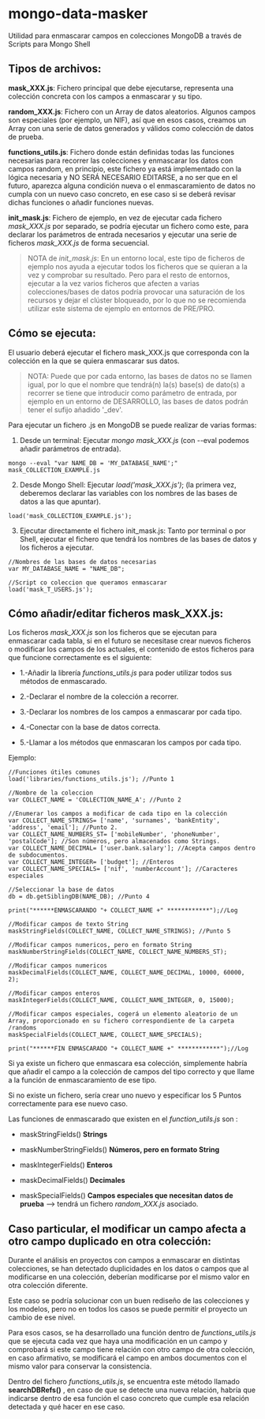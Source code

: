# mongo-data-masker
Utilidad para enmascarar campos en colecciones MongoDB a través de Scripts para Mongo Shell

## Tipos de archivos:
**mask_XXX.js**: Fichero principal que debe ejecutarse, representa una colección concreta con los campos a enmascarar y su tipo.

**random_XXX.js**: Fichero con un Array de datos aleatorios. Algunos campos son especiales (por ejemplo, un NIF), así que en esos casos, creamos un Array con una serie de datos generados y válidos como colección de datos de prueba.

**functions_utils.js**: Fichero donde están definidas todas las funciones necesarias para recorrer las colecciones y enmascarar los datos con campos random, en principio, este fichero ya está implementado con la lógica necesaria y NO SERÁ NECESARIO EDITARSE, a no ser que en el futuro, aparezca alguna condición nueva o el enmascaramiento de datos no cumpla con un nuevo caso concreto, en ese caso si se deberá revisar dichas funciones o añadir funciones nuevas.

**init_mask.js**: Fichero de ejemplo, en vez de ejecutar cada fichero _mask_XXX.js_ por separado, se podría ejecutar un fichero como este, para declarar los parámetros de entrada necesarios y ejecutar una serie de ficheros _mask_XXX.js_ de forma secuencial.

>NOTA de _init_mask.js_: En un entorno local, este tipo de ficheros de ejemplo nos ayuda a ejecutar todos los ficheros que se quieran a la vez y comprobar su resultado. Pero para el resto de entornos, ejecutar a la vez varios ficheros que afecten a varias colecciones/bases de datos podría provocar una saturación de los recursos y dejar el clúster bloqueado, por lo que no se recomienda utilizar este sistema de ejemplo en entornos de PRE/PRO.

## Cómo se ejecuta:
El usuario deberá ejecutar el fichero mask_XXX.js que corresponda con la colección en la que se quiera enmascarar sus datos.

>NOTA: Puede que por cada entorno, las bases de datos no se llamen igual, por lo que el nombre que tendrá(n) la(s) base(s) de dato(s) a recorrer se tiene que introducir como parámetro de entrada, por ejemplo en un entorno de DESARROLLO, las bases de datos podrán tener el sufijo añadido '_dev'.


Para ejecutar un fichero .js en MongoDB se puede realizar de varias formas:

1) Desde un terminal: Ejecutar _mongo mask_XXX.js_ (con --eval podemos añadir parámetros de entrada).
```
mongo --eval "var NAME_DB = 'MY_DATABASE_NAME';" mask_COLLECTION_EXAMPLE.js
``` 

2) Desde Mongo Shell: Ejecutar _load('mask_XXX.js')_; (la primera vez, deberemos declarar las variables con los nombres de las bases de datos a las que apuntar).

```var MY_DATABASE_NAME = "NAME_DB";
load('mask_COLLECTION_EXAMPLE.js');
``` 

3) Ejecutar directamente el fichero init_mask.js: Tanto por terminal o por Shell, ejecutar el fichero que tendrá los nombres de las bases de datos y los ficheros a ejecutar.

```
//Nombres de las bases de datos necesarias
var MY_DATABASE_NAME = "NAME_DB";

//Script co coleccion que queramos enmascarar
load('mask_T_USERS.js');
```

## Cómo añadir/editar ficheros mask_XXX.js:
Los ficheros _mask_XXX.js_ son los ficheros que se ejecutan para enmascarar cada tabla, si en el futuro se necesitase crear nuevos ficheros o modificar los campos de los actuales, el contenido de estos ficheros para que funcione correctamente es el siguiente:

* 1.-Añadir la librería _functions_utils.js_ para poder utilizar todos sus métodos de enmascarado.

* 2.-Declarar el nombre de la colección a recorrer.

* 3.-Declarar los nombres de los campos a enmascarar por cada tipo.

* 4.-Conectar con la base de datos correcta.

* 5.-Llamar a los métodos que enmascaran los campos por cada tipo.

Ejemplo:
```
//Funciones útiles comunes
load('libraries/functions_utils.js'); //Punto 1

//Nombre de la coleccion
var COLLECT_NAME = 'COLLECTION_NAME_A'; //Punto 2

//Enumerar los campos a modificar de cada tipo en la colección
var COLLECT_NAME_STRINGS= ['name', 'surnames', 'bankEntity', 'address', 'email']; //Punto 2.
var COLLECT_NAME_NUMBERS_ST= ['mobileNumber', 'phoneNumber', 'postalCode']; //Son números, pero almacenados como Strings.
var COLLECT_NAME_DECIMAL= ['user.bank.salary']; //Acepta campos dentro de subdocumentos.
var COLLECT_NAME_INTEGER= ['budget']; //Enteros
var COLLECT_NAME_SPECIALS= ['nif', 'numberAccount']; //Caracteres especiales

//Seleccionar la base de datos
db = db.getSiblingDB(NAME_DB); //Punto 4

print("******ENMASCARANDO "+ COLLECT_NAME +" ************");//Log

//Modificar campos de texto String
maskStringFields(COLLECT_NAME, COLLECT_NAME_STRINGS); //Punto 5

//Modificar campos numericos, pero en formato String
maskNumberStringFields(COLLECT_NAME, COLLECT_NAME_NUMBERS_ST);

//Modificar campos numericos
maskDecimalFields(COLLECT_NAME, COLLECT_NAME_DECIMAL, 10000, 60000, 2);

//Modificar campos enteros
maskIntegerFields(COLLECT_NAME, COLLECT_NAME_INTEGER, 0, 15000);

//Modificar campos especiales, cogerá un elemento aleatorio de un Array, proporcionado en su fichero correspondiente de la carpeta /randoms
maskSpecialFields(COLLECT_NAME, COLLECT_NAME_SPECIALS);

print("******FIN ENMASCARADO "+ COLLECT_NAME +" ************");//Log
```

Si ya existe un fichero que enmascara esa colección, simplemente habría que añadir el campo a la colección de campos del tipo correcto y que llame a la función de enmascaramiento de ese tipo.

Si no existe un fichero, sería crear uno nuevo y especificar los 5 Puntos correctamente para ese nuevo caso.

Las funciones de enmascarado que existen en el *function_utils.js* son :

* maskStringFields() **Strings**

* maskNumberStringFields() **Números, pero en formato String**

* maskIntegerFields() **Enteros**

* maskDecimalFields() **Decimales**

* maskSpecialFields() **Campos especiales que necesitan datos de prueba** --> tendrá un fichero _random_XXX.js_ asociado.

## Caso particular, el modificar un campo afecta a otro campo duplicado en otra colección:

Durante el análisis en proyectos con campos a enmascarar en distintas colecciones, se han detectado duplicidades en los datos o campos que al modificarse en una colección, deberían modificarse por el mismo valor en otra colección diferente.

Este caso se podría solucionar con un buen rediseño de las colecciones y los modelos, pero no en todos los casos se puede permitir el proyecto un cambio de ese nivel.

Para esos casos, se ha desarrollado una función dentro de _functions_utils.js_ que se ejecuta cada vez que haya una modificación en un campo y comprobará si este campo tiene relación con otro campo de otra colección, en caso afirmativo, se modificará el campo en ambos documentos con el mismo valor para conservar la consistencia.

Dentro del fichero _functions_utils.js_, se encuentra este método llamado **searchDBRefs()** , en caso de que se detecte una nueva relación, habría que indicarse dentro de esa función el caso concreto que cumple esa relación detectada y qué hacer en ese caso.
